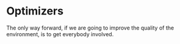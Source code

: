 # Optimizers
The only way forward, if we are going to improve the quality of the environment, is to get everybody involved.
